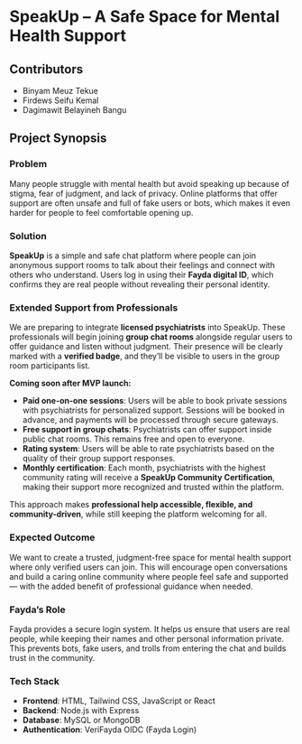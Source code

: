# SpeakUp – A Safe Space for Mental Health Support

## Contributors
- Binyam Meuz Tekue  
- Firdews Seifu Kemal  
- Dagimawit Belayineh Bangu

## Project Synopsis

### Problem  
Many people struggle with mental health but avoid speaking up because of stigma, fear of judgment, and lack of privacy. Online platforms that offer support are often unsafe and full of fake users or bots, which makes it even harder for people to feel comfortable opening up.

### Solution  
**SpeakUp** is a simple and safe chat platform where people can join anonymous support rooms to talk about their feelings and connect with others who understand. Users log in using their **Fayda digital ID**, which confirms they are real people without revealing their personal identity.

### Extended Support from Professionals  
<!--  
This feature is currently under development and will be launched soon after the MVP competition. 
-->

We are preparing to integrate **licensed psychiatrists** into SpeakUp. These professionals will begin joining **group chat rooms** alongside regular users to offer guidance and listen without judgment. Their presence will be clearly marked with a **verified badge**, and they’ll be visible to users in the group room participants list.

**Coming soon after MVP launch:**
- **Paid one-on-one sessions**: Users will be able to book private sessions with psychiatrists for personalized support. Sessions will be booked in advance, and payments will be processed through secure gateways.
- **Free support in group chats**: Psychiatrists can offer support inside public chat rooms. This remains free and open to everyone.
- **Rating system**: Users will be able to rate psychiatrists based on the quality of their group support responses.
- **Monthly certification**: Each month, psychiatrists with the highest community rating will receive a **SpeakUp Community Certification**, making their support more recognized and trusted within the platform.

This approach makes **professional help accessible, flexible, and community-driven**, while still keeping the platform welcoming for all.

### Expected Outcome  
We want to create a trusted, judgment-free space for mental health support where only verified users can join. This will encourage open conversations and build a caring online community where people feel safe and supported — with the added benefit of professional guidance when needed.

### Fayda’s Role  
Fayda provides a secure login system. It helps us ensure that users are real people, while keeping their names and other personal information private. This prevents bots, fake users, and trolls from entering the chat and builds trust in the community.

### Tech Stack  
- **Frontend**: HTML, Tailwind CSS, JavaScript or React  
- **Backend**: Node.js with Express  
- **Database**: MySQL or MongoDB  
- **Authentication**: VeriFayda OIDC (Fayda Login)